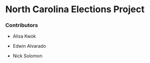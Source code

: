 # North Carolina Elections Project

### Contributors

- Alisa Kwok

- Edwin Alvarado

- Nick Solomon
